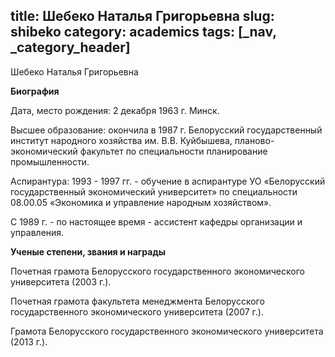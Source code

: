 title: Шебеко Наталья Григорьевна
slug: shibeko
category: academics
tags: [_nav, _category_header]
---

Шебеко Наталья Григорьевна

__Биография__

Дата, место рождения: 2 декабря 1963 г. Минск.

Высшее образование:  окончила в 1987 г.  Белорусский государственный институт народного хозяйства им. В.В. Куйбышева, планово-экономический факультет по специальности планирование промышленности.

Аспирантура: 1993 - 1997 гг. - обучение  в аспирантуре УО «Белорусский государственный экономический университет» по специальности 08.00.05 «Экономика и управление народным хозяйством».

С 1989 г.  - по настоящее время -  ассистент  кафедры организации и управления.

__Ученые степени, звания и награды__

Почетная грамота  Белорусского государственного экономического университета (2003 г.).

Почетная грамота факультета менеджмента Белорусского государственного экономического университета (2007 г.).

Грамота Белорусского государственного экономического университета (2013 г.).
